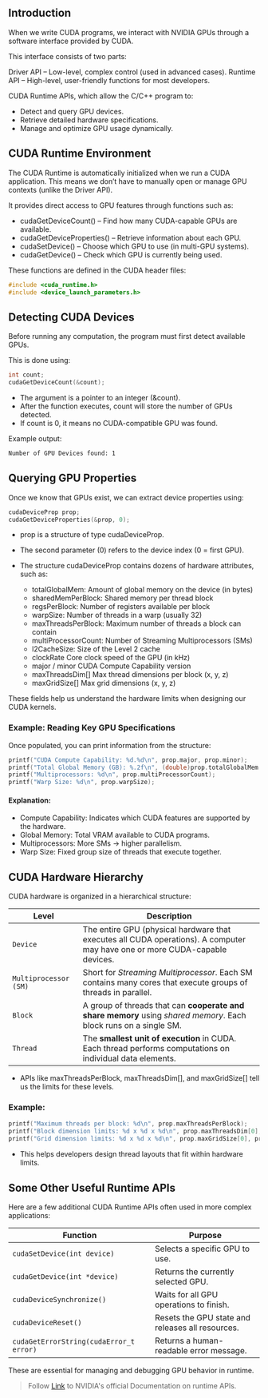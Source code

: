 ## Introduction

When we write CUDA programs, we interact with NVIDIA GPUs through a software interface provided by CUDA.

This interface consists of two parts:

Driver API – Low-level, complex control (used in advanced cases).
Runtime API – High-level, user-friendly functions for most developers.

CUDA Runtime APIs, which allow the C/C++ program to:

- Detect and query GPU devices.
- Retrieve detailed hardware specifications.
- Manage and optimize GPU usage dynamically.

## CUDA Runtime Environment

The CUDA Runtime is automatically initialized when we run a CUDA application.
This means we don’t have to manually open or manage GPU contexts (unlike the Driver API).

It provides direct access to GPU features through functions such as:

- cudaGetDeviceCount() – Find how many CUDA-capable GPUs are available.
- cudaGetDeviceProperties() – Retrieve information about each GPU.
- cudaSetDevice() – Choose which GPU to use (in multi-GPU systems).
- cudaGetDevice() – Check which GPU is currently being used.

These functions are defined in the CUDA header files:

```c
#include <cuda_runtime.h>
#include <device_launch_parameters.h>
```

## Detecting CUDA Devices

Before running any computation, the program must first detect available GPUs.

This is done using:

```c
int count;
cudaGetDeviceCount(&count);
```

- The argument is a pointer to an integer (&count).
- After the function executes, count will store the number of GPUs detected.
- If count is 0, it means no CUDA-compatible GPU was found.

Example output:

```bash
Number of GPU Devices found: 1
```

## Querying GPU Properties

Once we know that GPUs exist, we can extract device properties using:

```c
cudaDeviceProp prop;
cudaGetDeviceProperties(&prop, 0);
```

- prop is a structure of type cudaDeviceProp.

- The second parameter (0) refers to the device index (0 = first GPU).

- The structure cudaDeviceProp contains dozens of hardware attributes, such as:

  - totalGlobalMem: Amount of global memory on the device (in bytes)
  - sharedMemPerBlock: Shared memory per thread block
  - regsPerBlock: Number of registers available per block
  - warpSize: Number of threads in a warp (usually 32)
  - maxThreadsPerBlock: Maximum number of threads a block can contain
  - multiProcessorCount: Number of Streaming Multiprocessors (SMs)
  - l2CacheSize: Size of the Level 2 cache
  - clockRate Core clock speed of the GPU (in kHz)
  - major / minor CUDA Compute Capability version
  - maxThreadsDim[] Max thread dimensions per block (x, y, z)
  - maxGridSize[] Max grid dimensions (x, y, z)

These fields help us understand the hardware limits when designing our CUDA kernels.

### Example: Reading Key GPU Specifications

Once populated, you can print information from the structure:

```c
printf("CUDA Compute Capability: %d.%d\n", prop.major, prop.minor);
printf("Total Global Memory (GB): %.2f\n", (double)prop.totalGlobalMem / (1024.0 \* 1024.0 \* 1024.0));
printf("Multiprocessors: %d\n", prop.multiProcessorCount);
printf("Warp Size: %d\n", prop.warpSize);
```

#### Explanation:

- Compute Capability: Indicates which CUDA features are supported by the hardware.
- Global Memory: Total VRAM available to CUDA programs.
- Multiprocessors: More SMs → higher parallelism.
- Warp Size: Fixed group size of threads that execute together.

## CUDA Hardware Hierarchy

CUDA hardware is organized in a hierarchical structure:

| **Level**             | **Description**                                                                                                             |
| --------------------- | --------------------------------------------------------------------------------------------------------------------------- |
| `Device`              | The entire GPU (physical hardware that executes all CUDA operations). A computer may have one or more CUDA-capable devices. |
| `Multiprocessor (SM)` | Short for _Streaming Multiprocessor_. Each SM contains many cores that execute groups of threads in parallel.               |
| `Block`               | A group of threads that can **cooperate and share memory** using _shared memory_. Each block runs on a single SM.           |
| `Thread`              | The **smallest unit of execution** in CUDA. Each thread performs computations on individual data elements.                  |

- APIs like maxThreadsPerBlock, maxThreadsDim[], and maxGridSize[] tell us the limits for these levels.

### Example:

```c
printf("Maximum threads per block: %d\n", prop.maxThreadsPerBlock);
printf("Block dimension limits: %d x %d x %d\n", prop.maxThreadsDim[0], prop.maxThreadsDim[1], prop.maxThreadsDim[2]);
printf("Grid dimension limits: %d x %d x %d\n", prop.maxGridSize[0], prop.maxGridSize[1], prop.maxGridSize[2]);
```

- This helps developers design thread layouts that fit within hardware limits.

## Some Other Useful Runtime APIs

Here are a few additional CUDA Runtime APIs often used in more complex applications:

| **Function**                            | **Purpose**                                      |
| --------------------------------------- | ------------------------------------------------ |
| `cudaSetDevice(int device)`             | Selects a specific GPU to use.                   |
| `cudaGetDevice(int *device)`            | Returns the currently selected GPU.              |
| `cudaDeviceSynchronize()`               | Waits for all GPU operations to finish.          |
| `cudaDeviceReset()`                     | Resets the GPU state and releases all resources. |
| `cudaGetErrorString(cudaError_t error)` | Returns a human-readable error message.          |

These are essential for managing and debugging GPU behavior in runtime.

> Follow [Link](https://docs.nvidia.com/cuda/cuda-runtime-api/index.html) to NVIDIA's official Documentation on runtime APIs.
